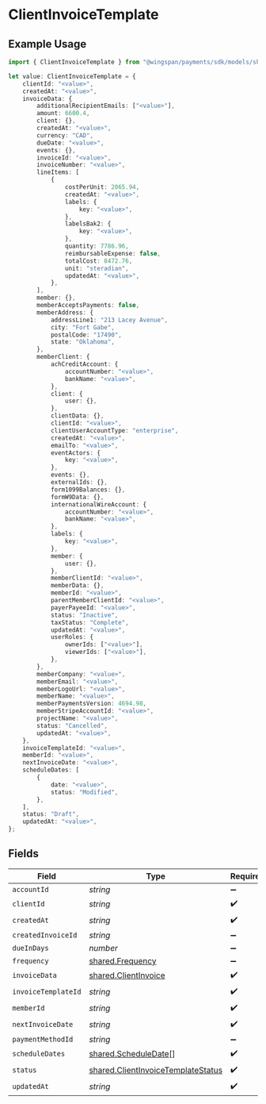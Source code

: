 # ClientInvoiceTemplate

## Example Usage

```typescript
import { ClientInvoiceTemplate } from "@wingspan/payments/sdk/models/shared";

let value: ClientInvoiceTemplate = {
    clientId: "<value>",
    createdAt: "<value>",
    invoiceData: {
        additionalRecipientEmails: ["<value>"],
        amount: 6600.4,
        client: {},
        createdAt: "<value>",
        currency: "CAD",
        dueDate: "<value>",
        events: {},
        invoiceId: "<value>",
        invoiceNumber: "<value>",
        lineItems: [
            {
                costPerUnit: 2065.94,
                createdAt: "<value>",
                labels: {
                    key: "<value>",
                },
                labelsBak2: {
                    key: "<value>",
                },
                quantity: 7786.96,
                reimbursableExpense: false,
                totalCost: 8472.76,
                unit: "steradian",
                updatedAt: "<value>",
            },
        ],
        member: {},
        memberAcceptsPayments: false,
        memberAddress: {
            addressLine1: "213 Lacey Avenue",
            city: "Fort Gabe",
            postalCode: "17490",
            state: "Oklahoma",
        },
        memberClient: {
            achCreditAccount: {
                accountNumber: "<value>",
                bankName: "<value>",
            },
            client: {
                user: {},
            },
            clientData: {},
            clientId: "<value>",
            clientUserAccountType: "enterprise",
            createdAt: "<value>",
            emailTo: "<value>",
            eventActors: {
                key: "<value>",
            },
            events: {},
            externalIds: {},
            form1099Balances: {},
            formW9Data: {},
            internationalWireAccount: {
                accountNumber: "<value>",
                bankName: "<value>",
            },
            labels: {
                key: "<value>",
            },
            member: {
                user: {},
            },
            memberClientId: "<value>",
            memberData: {},
            memberId: "<value>",
            parentMemberClientId: "<value>",
            payerPayeeId: "<value>",
            status: "Inactive",
            taxStatus: "Complete",
            updatedAt: "<value>",
            userRoles: {
                ownerIds: ["<value>"],
                viewerIds: ["<value>"],
            },
        },
        memberCompany: "<value>",
        memberEmail: "<value>",
        memberLogoUrl: "<value>",
        memberName: "<value>",
        memberPaymentsVersion: 4694.98,
        memberStripeAccountId: "<value>",
        projectName: "<value>",
        status: "Cancelled",
        updatedAt: "<value>",
    },
    invoiceTemplateId: "<value>",
    memberId: "<value>",
    nextInvoiceDate: "<value>",
    scheduleDates: [
        {
            date: "<value>",
            status: "Modified",
        },
    ],
    status: "Draft",
    updatedAt: "<value>",
};
```

## Fields

| Field                                                                                           | Type                                                                                            | Required                                                                                        | Description                                                                                     |
| ----------------------------------------------------------------------------------------------- | ----------------------------------------------------------------------------------------------- | ----------------------------------------------------------------------------------------------- | ----------------------------------------------------------------------------------------------- |
| `accountId`                                                                                     | *string*                                                                                        | :heavy_minus_sign:                                                                              | N/A                                                                                             |
| `clientId`                                                                                      | *string*                                                                                        | :heavy_check_mark:                                                                              | N/A                                                                                             |
| `createdAt`                                                                                     | *string*                                                                                        | :heavy_check_mark:                                                                              | N/A                                                                                             |
| `createdInvoiceId`                                                                              | *string*                                                                                        | :heavy_minus_sign:                                                                              | N/A                                                                                             |
| `dueInDays`                                                                                     | *number*                                                                                        | :heavy_minus_sign:                                                                              | N/A                                                                                             |
| `frequency`                                                                                     | [shared.Frequency](../../../sdk/models/shared/frequency.md)                                     | :heavy_minus_sign:                                                                              | N/A                                                                                             |
| `invoiceData`                                                                                   | [shared.ClientInvoice](../../../sdk/models/shared/clientinvoice.md)                             | :heavy_check_mark:                                                                              | N/A                                                                                             |
| `invoiceTemplateId`                                                                             | *string*                                                                                        | :heavy_check_mark:                                                                              | N/A                                                                                             |
| `memberId`                                                                                      | *string*                                                                                        | :heavy_check_mark:                                                                              | N/A                                                                                             |
| `nextInvoiceDate`                                                                               | *string*                                                                                        | :heavy_check_mark:                                                                              | N/A                                                                                             |
| `paymentMethodId`                                                                               | *string*                                                                                        | :heavy_minus_sign:                                                                              | N/A                                                                                             |
| `scheduleDates`                                                                                 | [shared.ScheduleDate](../../../sdk/models/shared/scheduledate.md)[]                             | :heavy_check_mark:                                                                              | N/A                                                                                             |
| `status`                                                                                        | [shared.ClientInvoiceTemplateStatus](../../../sdk/models/shared/clientinvoicetemplatestatus.md) | :heavy_check_mark:                                                                              | N/A                                                                                             |
| `updatedAt`                                                                                     | *string*                                                                                        | :heavy_check_mark:                                                                              | N/A                                                                                             |